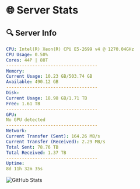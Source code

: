 # 🌐 Server Stats
## 🔍 Server Info
```yaml
CPU: Intel(R) Xeon(R) CPU E5-2699 v4 @ 1270.04GHz
CPU Usage: 0.50%
Cores: 44P | 88T
-----------------------------------
Memory:
Current Usage: 10.23 GB/503.74 GB
Available: 490.12 GB
-----------------------------------
Disk:
Current Usage: 18.98 GB/1.71 TB
Free: 1.61 TB
-----------------------------------
GPU:
No GPU detected
-----------------------------------
Network:
Current Transfer (Sent): 164.26 MB/s
Current Transfer (Received): 2.29 MB/s
Total Sent: 78.76 TB
Total Received: 1.37 TB
-----------------------------------
Uptime:
8d 11h 32m 35s
```
![GitHub Stats](https://img.shields.io/badge/Updated-2025-02-16_10:15:53-blue)